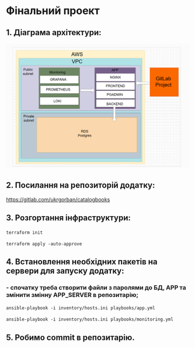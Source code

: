 # Фінальний проект

## 1. Діаграма архітектури:
![Фінальний проект](img/1.png)
## 2. Посилання на репозиторій додатку:
https://gitlab.com/ukrgorban/catalogbooks
## 3. Розгортання інфраструктури:
`terraform init`

`terraform apply -auto-approve`

## 4. Встановлення необхідних пакетів на сервери для запуску додатку:
### - спочатку треба створити файли з паролями до БД, АPP та змінити змінну APP_SERVER в репозитарію;
`ansible-playbook -i inventory/hosts.ini playbooks/app.yml`

`ansible-playbook -i inventory/hosts.ini playbooks/monitoring.yml`

## 5. Робимо commit в репозитарію.